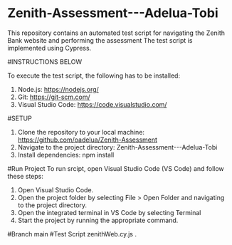 # Zenith-Assessment---Adelua-Tobi
This repository contains an automated test script for navigating the Zenith Bank website and performing the assessment The test script is implemented using Cypress.

#INSTRUCTIONS BELOW

To execute the test script, the following has to be installed: 
1. Node.js: https://nodejs.org/
2. Git: https://git-scm.com/
3. Visual Studio Code: https://code.visualstudio.com/

#SETUP

1. Clone the repository to your local machine: https://github.com/oadelua/Zenith-Assessment
2. Navigate to the project directory: Zenith-Assessment---Adelua-Tobi
3. Install dependencies: npm install

#Run Project 
To run srcipt, open Visual Studio Code (VS Code) and follow these steps:

1. Open Visual Studio Code.
2. Open the project folder by selecting File > Open Folder and navigating to the project directory.
3. Open the integrated terminal in VS Code by selecting Terminal
4. Start the project by running the appropriate command.

#Branch 
main
#Test Script
zenithWeb.cy.js
.